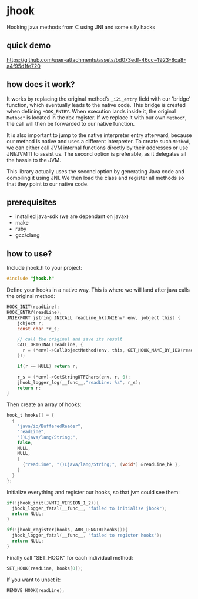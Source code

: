 # jhook
Hooking java methods from C using JNI and some silly hacks

## quick demo
https://github.com/user-attachments/assets/bd073edf-46cc-4923-8ca8-a4f95d1fe720

## how does it work?
It works by replacing the original method’s `_i2i_entry` field with our 'bridge' function, which eventually leads to the native code. This bridge is created when defining `HOOK_ENTRY`. When execution lands inside it, the original `Method*` is located in the rbx register. If we replace it with our own `Method*`, the call will then be forwarded to our native function.

It is also important to jump to the native interpreter entry afterward, because our method is native and uses a different interpreter. To create such `Method`, we can either call JVM internal functions directly by their addresses or use JNI/JVMTI to assist us. The second option is preferable, as it delegates all the hassle to the JVM.

This library actually uses the second option by generating Java code and compiling it using JNI. We then load the class and register all methods so that they point to our native code.

## prerequisites
- installed java-sdk (we are dependant on javax)
- make 
- ruby
- gcc/clang

## how to use?

Include jhook.h to your project:
```c 
#include "jhook.h"
```
Define your hooks in a native way. This is where we will land after java calls the original method:
```c
HOOK_INIT(readLine);
HOOK_ENTRY(readLine);
JNIEXPORT jstring JNICALL readLine_hk(JNIEnv* env, jobject this) {
    jobject r;
    const char *r_s;

    // call the original and save its result
    CALL_ORIGINAL(readLine, {
      r = (*env)->CallObjectMethod(env, this, GET_HOOK_NAME_BY_IDX(readLine));
    });

    if(r == NULL) return r;

    r_s = (*env)->GetStringUTFChars(env, r, 0);
    jhook_logger_log(__func__,"readLine: %s", r_s);
    return r;
}
```
Then create an array of hooks:
```c
hook_t hooks[] = {
  {
    "java/io/BufferedReader", 
    "readLine", 
    "()Ljava/lang/String;", 
    false,
    NULL,
    NULL,
    {
      {"readLine", "()Ljava/lang/String;", (void*) &readLine_hk },
    }
  }
};
```
Initialize everything and register our hooks, so that jvm could see them:
```c
if(!jhook_init(JVMTI_VERSION_1_2)){
  jhook_logger_fatal(__func__, "failed to initialize jhook");
  return NULL;
}

if(!jhook_register(hooks, ARR_LENGTH(hooks))){
  jhook_logger_fatal(__func__, "failed to register hooks");
  return NULL;
}
```
Finally call "SET_HOOK" for each individual method: 
```c
SET_HOOK(readLine, hooks[0]);
```
If you want to unset it:
```c
REMOVE_HOOK(readLine);
```
